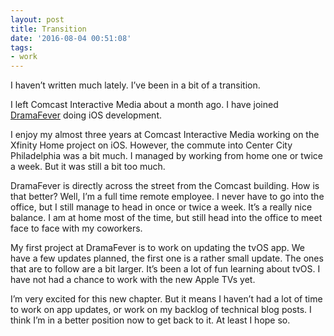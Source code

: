 ```yaml
---
layout: post
title: Transition
date: '2016-08-04 00:51:08'
tags:
- work
---
```


I haven’t written much lately. I’ve been in a bit of a transition.

I left Comcast Interactive Media about a month ago. I have joined [DramaFever](https://www.dramafever.com/) doing iOS development.

I enjoy my almost three years at Comcast Interactive Media working on the Xfinity Home project on iOS. However, the commute into Center City Philadelphia was a bit much. I managed by working from home one or twice a week. But it was still a bit too much.

DramaFever is directly across the street from the Comcast building. How is that better? Well, I’m a full time remote employee. I never have to go into the office, but I still manage to head in once or twice a week. It’s a really nice balance. I am at home most of the time, but still head into the office to meet face to face with my coworkers.

My first project at DramaFever is to work on updating the tvOS app. We have a few updates planned, the first one is a rather small update. The ones that are to follow are a bit larger. It’s been a lot of fun learning about tvOS. I have not had a chance to work with the new Apple TVs yet.

I’m very excited for this new chapter. But it means I haven’t had a lot of time to work on app updates, or work on my backlog of technical blog posts. I think I’m in a better position now to get back to it. At least I hope so.

